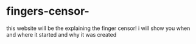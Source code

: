 # fingers-censor-
this website will be the explaining the finger censor! 
i will show you when and where it started and why it was created 
